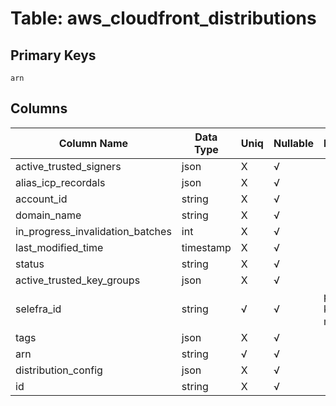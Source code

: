 # Table: aws_cloudfront_distributions

## Primary Keys 

```
arn
```


## Columns 

|  Column Name   |  Data Type  | Uniq | Nullable | Description | 
|  ----  | ----  | ----  | ----  | ---- | 
| active_trusted_signers | json | X | √ |  | 
| alias_icp_recordals | json | X | √ |  | 
| account_id | string | X | √ |  | 
| domain_name | string | X | √ |  | 
| in_progress_invalidation_batches | int | X | √ |  | 
| last_modified_time | timestamp | X | √ |  | 
| status | string | X | √ |  | 
| active_trusted_key_groups | json | X | √ |  | 
| selefra_id | string | √ | √ | primary keys value md5 | 
| tags | json | X | √ |  | 
| arn | string | √ | √ |  | 
| distribution_config | json | X | √ |  | 
| id | string | X | √ |  | 


